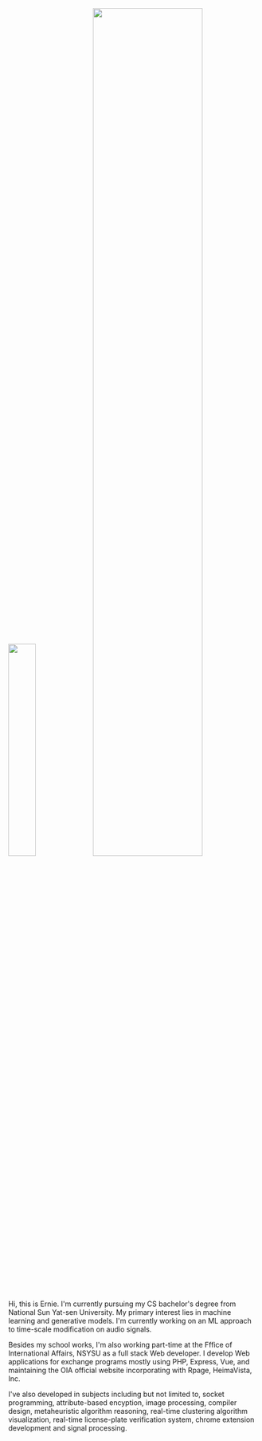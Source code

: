 <div float="left">
  <img src="https://github-readme-stats.vercel.app/api/top-langs/?username=ernestchu&hide=jupyter%20notebook" width="33%">
  <img src="https://i.imgur.com/c4jt321.png" width="66%">
</div>
<p>
  Hi, this is Ernie. I'm currently pursuing my CS bachelor's degree from National Sun Yat-sen University. My primary interest lies in machine learning and generative models. I'm currently working on an ML approach to time-scale modification on audio signals.
</p>
<p>
  Besides my school works, I'm also working part-time at the Fffice of International Affairs, NSYSU as a full stack Web developer. I develop Web applications for exchange programs mostly using PHP, Express, Vue, and maintaining the OIA official website incorporating with Rpage, HeimaVista, Inc.
</p>
<p>
  I've also developed in subjects including but not limited to, socket programming, attribute-based encyption, image processing, compiler design, metaheuristic algorithm reasoning, real-time clustering algorithm visualization, real-time license-plate verification system, chrome extension development and signal processing.
</p>
<!--
https://github.com/anuraghazra/github-readme-stats
-->
